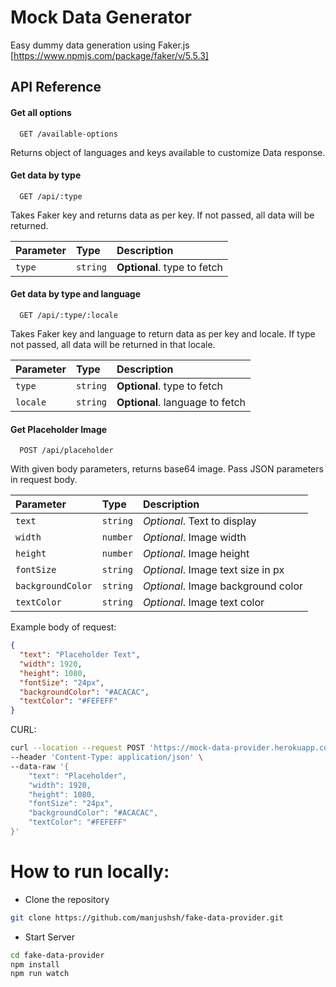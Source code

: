 # Mock Data Generator

Easy dummy data generation using Faker.js [https://www.npmjs.com/package/faker/v/5.5.3]

## API Reference

#### Get all options

```https
  GET /available-options
```

Returns object of languages and keys available to customize Data response.

#### Get data by type

```https
  GET /api/:type
```

Takes Faker key and returns data as per key. If not passed, all data will be returned.

| Parameter | Type     | Description                 |
| :-------- | :------- | :-------------------------- |
| `type`    | `string` | **Optional**. type to fetch |

#### Get data by type and language

```https
  GET /api/:type/:locale
```

Takes Faker key and language to return data as per key and locale. If type not passed, all data will be returned in that locale.

| Parameter | Type     | Description                     |
| :-------- | :------- | :------------------------------ |
| `type`    | `string` | **Optional**. type to fetch     |
| `locale`  | `string` | **Optional**. language to fetch |

#### Get Placeholder Image

```https
  POST /api/placeholder
```

With given body parameters, returns base64 image. Pass JSON parameters in request body.

| Parameter         | Type     | Description                        |
| :---------------- | :------- | :--------------------------------- |
| `text`            | `string` | _Optional_. Text to display        |
| `width`           | `number` | _Optional_. Image width            |
| `height`          | `number` | _Optional_. Image height           |
| `fontSize`        | `string` | _Optional_. Image text size in px  |
| `backgroundColor` | `string` | _Optional_. Image background color |
| `textColor`       | `string` | _Optional_. Image text color       |

Example body of request:

```json
{
  "text": "Placeholder Text",
  "width": 1920,
  "height": 1080,
  "fontSize": "24px",
  "backgroundColor": "#ACACAC",
  "textColor": "#FEFEFF"
}
```
CURL:
```bash
curl --location --request POST 'https://mock-data-provider.herokuapp.com/api/placeholder' \
--header 'Content-Type: application/json' \
--data-raw '{
    "text": "Placeholder",
    "width": 1920,
    "height": 1080,
    "fontSize": "24px",
    "backgroundColor": "#ACACAC",
    "textColor": "#FEFEFF"
}'
```


# How to run locally:

- Clone the repository

```bash
git clone https://github.com/manjushsh/fake-data-provider.git
```

- Start Server

```bash
cd fake-data-provider
npm install
npm run watch
```
